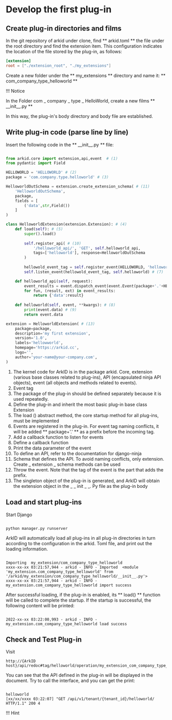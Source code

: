 # Develop the first plug-in

## Create plug-in directories and films
In the git repository of arkid under clone, find ** arkid.toml ** the file under the root directory and find the extension item. This configuration indicates the location of the file stored by the plug-in, as follows:
```toml
[extension]
root = ["./extension_root", "./my_extensions"]
```

Create a new folder under the ** my_extensions ** directory and name it: ** com_company_type_helloworld **

!!! Notice

In the Folder com _ company _ type _ HelloWorld, create a new films ** \_\_init\_\_.py **

In this way, the plug-in's body directory and body file are established.

## Write plug-in code (parse line by line)

Insert the following code in the ** \_\_init\_\_.py ** file:

```python linenums="1"

from arkid.core import extension,api,event  # (1)
from pydantic import Field

HELLOWORLD = 'HELLOWORLD' # (2)
package = 'com.company.type.helloworld' # (3)

HelloworldOutSchema = extension.create_extension_schema( # (11)
    'HelloworldOutSchema',
    package,
    fields = [
        ('data',str,Field())
    ]
)

class HelloworldExtension(extension.Extension): # (4)
    def load(self): # (5)
        super().load()
        
        self.register_api( # (10)
            '/helloworld_api/', 'GET', self.helloworld_api, 
            tags=['helloworld'], response=HelloworldOutSchema
        )
        
        hellowold_event_tag = self.register_event(HELLOWORLD, 'helloworld') # (6)
        self.listen_event(hellowold_event_tag, self.helloworld) # (7)

    def helloworld_api(self, request):
        event_results = event.dispatch_event(event.Event(package+'.'+HELLOWORLD, tenant=None, data='helloworld')) # (12)
        for fun, (result, ext) in event_results:
            return {'data':result}
        
    def helloworld(self, event, **kwargs): # (8)
        print(event.data) # (9)
        return event.data

extension = HelloworldExtension( # (13)
    package=package,
    description='my first extension',
    version='1.0',
    labels='hellowworld',
    homepage='https://arkid.cc',
    logo='',
    author='your-name@your-company.com',
)
```

1. The kernel code for ArkID is in the package arkid. Core, extension (various base classes related to plug-ins), API (encapsulated ninja API objects), event (all objects and methods related to events).
2. Event tag
3. The package of the plug-in should be defined separately because it is used repeatedly.
4. Define the plug-in and inherit the most basic plug-in base class Extension
5. The load () abstract method, the core startup method for all plug-ins, must be implemented
6. Events are registered in the plug-in. For event tag naming conflicts, it will be added ** package+'.' ** as a prefix before the incoming tag.
7. Add a callback function to listen for events
8. Define a callback function
9. Print the data parameter of the event
10. To define an API, refer to the documentation for django-ninja
11. Schema that defines the API. To avoid naming conflicts, only extension. Create _ extension _ schema methods can be used
12. Throw the event. Note that the tag of the event is the part that adds the prefix.
13. The singleton object of the plug-in is generated, and ArkID will obtain the extension object in the _ _ init _ _. Py file as the plug-in body

## Load and start plug-ins

Start Django

``` shell

python manager.py runserver
```
ArkID will automatically load all plug-ins in all plug-in directories in turn according to the configuration in the arkid. Toml file, and print out the loading information.


``` shell

Importing  my_extension/com_company_type_helloworld   
xxxx-xx-xx 03:21:57,944 - arkid - INFO - Imported  <module 'my_extension.com_company_type_helloworld' from '/arkid/my_extension/com_company_type_helloworld/__init__.py'>   
xxxx-xx-xx 03:21:57,944 - arkid - INFO - my_extension.com_company_type_helloworld import success   
```
After successful loading, if the plug-in is enabled, its ** load() ** function will be called to complete the startup. If the startup is successful, the following content will be printed:

``` shell

2022-xx-xx 03:22:00,993 - arkid - INFO - my_extension.com_company_type_helloworld load success  
```

## Check and Test Plug-in

Visit

``` shell
http://{ArkID host}/api/redoc#tag/helloworld/operation/my_extension_com_company_type_helloworld_helloworld
```

You can see that the API defined in the plug-in will be displayed in the document. Try to call the interface, and you can get the print:
``` shell

helloworld
[xx/xx/xxxx 03:22:07] "GET /api/v1/tenant/{tenant_id}/helloworld/ HTTP/1.1" 200 4
```
!!! Hint

